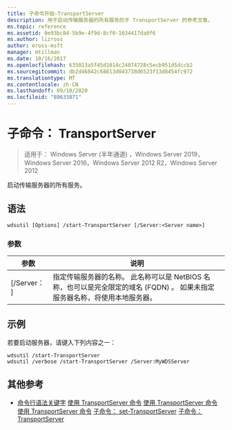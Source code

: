 ```yaml
---
title: 子命令开始-TransportServer
description: 用于启动传输服务器的所有服务的子 TransportServer 的参考文章。
ms.topic: reference
ms.assetid: 0e93bc84-5b9e-4f9d-8cf0-1634417da0f6
ms.author: lizross
author: eross-msft
manager: mtillman
ms.date: 10/16/2017
ms.openlocfilehash: 635013a5f45d1014c24074728c5ecb951d5dccb2
ms.sourcegitcommit: db2d46842c68813d043738d6523f13d8454fc972
ms.translationtype: MT
ms.contentlocale: zh-CN
ms.lasthandoff: 09/10/2020
ms.locfileid: "89633871"
---
```

# <a name="subcommand-start-transportserver"></a>子命令： TransportServer

> 适用于： Windows Server (半年通道) ，Windows Server 2019，Windows Server 2016，Windows Server 2012 R2，Windows Server 2012

启动传输服务器的所有服务。

## <a name="syntax"></a>语法
```
wdsutil [Options] /start-TransportServer [/Server:<Server name>]
```
### <a name="parameters"></a>参数
|参数|说明|
|-------|--------|
|[/Server： <Server name> ]|指定传输服务器的名称。 此名称可以是 NetBIOS 名称，也可以是完全限定的域名 (FQDN) 。 如果未指定服务器名称，将使用本地服务器。|
## <a name="examples"></a>示例
若要启动服务器，请键入下列内容之一：
```
wdsutil /start-TransportServer
wdsutil /verbose /start-TransportServer /Server:MyWDSServer
```
## <a name="additional-references"></a>其他参考
- [命令行语法关键字](command-line-syntax-key.md) 
[使用 TransportServer 命令](using-the-disable-transportserver-command.md) 
[使用 TransportServer 命令](using-the-enable-transportserver-command.md) 
[使用 TransportServer 命令](using-the-get-transportserver-command.md) 
[子命令： set-TransportServer](subcommand-set-transportserver.md) 
[子命令： TransportServer](subcommand-stop-transportserver.md)
